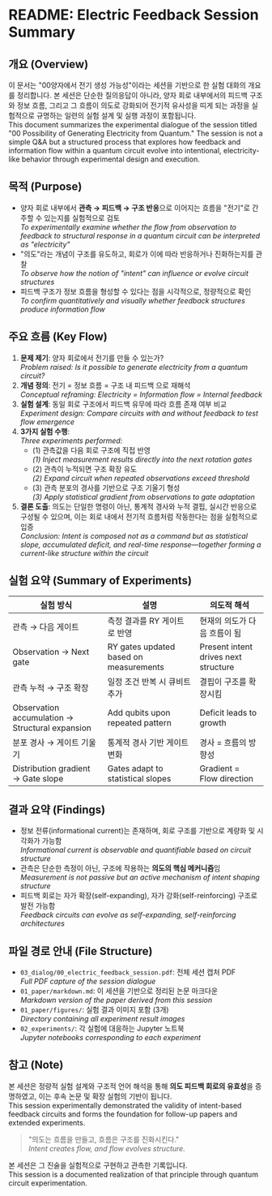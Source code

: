 # README: Electric Feedback Session Summary

## 개요 (Overview)
이 문서는 "00양자에서 전기 생성 가능성"이라는 세션을 기반으로 한 실험 대화의 개요를 정리합니다. 본 세션은 단순한 질의응답이 아니라, 양자 회로 내부에서의 피드백 구조와 정보 흐름, 그리고 그 흐름이 의도로 강화되어 전기적 유사성을 띠게 되는 과정을 실험적으로 규명하는 일련의 실험 설계 및 실행 과정이 포함됩니다.  
This document summarizes the experimental dialogue of the session titled "00 Possibility of Generating Electricity from Quantum." The session is not a simple Q&A but a structured process that explores how feedback and information flow within a quantum circuit evolve into intentional, electricity-like behavior through experimental design and execution.

## 목적 (Purpose)
- 양자 회로 내부에서 **관측 → 피드백 → 구조 반응**으로 이어지는 흐름을 "전기"로 간주할 수 있는지를 실험적으로 검토  
  *To experimentally examine whether the flow from observation to feedback to structural response in a quantum circuit can be interpreted as "electricity"*
- "의도"라는 개념이 구조를 유도하고, 회로가 이에 따라 반응하거나 진화하는지를 관찰  
  *To observe how the notion of "intent" can influence or evolve circuit structures*
- 피드백 구조가 정보 흐름을 형성할 수 있다는 점을 시각적으로, 정량적으로 확인  
  *To confirm quantitatively and visually whether feedback structures produce information flow*

## 주요 흐름 (Key Flow)
1. **문제 제기**: 양자 회로에서 전기를 만들 수 있는가?  
   *Problem raised: Is it possible to generate electricity from a quantum circuit?*
2. **개념 정의**: 전기 = 정보 흐름 = 구조 내 피드백 으로 재해석  
   *Conceptual reframing: Electricity = Information flow = Internal feedback*
3. **실험 설계**: 동일 회로 구조에서 피드백 유무에 따라 흐름 존재 여부 비교  
   *Experiment design: Compare circuits with and without feedback to test flow emergence*
4. **3가지 실험 수행**:  
   *Three experiments performed:*
   - (1) 관측값을 다음 회로 구조에 직접 반영  
     *(1) Inject measurement results directly into the next rotation gates*
   - (2) 관측이 누적되면 구조 확장 유도  
     *(2) Expand circuit when repeated observations exceed threshold*
   - (3) 관측 분포의 경사를 기반으로 구조 기울기 형성  
     *(3) Apply statistical gradient from observations to gate adaptation*
5. **결론 도출**: 의도는 단일한 명령이 아닌, 통계적 경사와 누적 결핍, 실시간 반응으로 구성될 수 있으며, 이는 회로 내에서 전기적 흐름처럼 작동한다는 점을 실험적으로 입증  
   *Conclusion: Intent is composed not as a command but as statistical slope, accumulated deficit, and real-time response—together forming a current-like structure within the circuit*

## 실험 요약 (Summary of Experiments)

| 실험 방식 | 설명 | 의도적 해석 |  
|-----------|------|--------------|  
| 관측 → 다음 게이트 | 측정 결과를 RY 게이트로 반영 | 현재의 의도가 다음 흐름이 됨 |  
| Observation → Next gate | RY gates updated based on measurements | Present intent drives next structure |  
| 관측 누적 → 구조 확장 | 일정 조건 반복 시 큐비트 추가 | 결핍이 구조를 확장시킴 |  
| Observation accumulation → Structural expansion | Add qubits upon repeated pattern | Deficit leads to growth |  
| 분포 경사 → 게이트 기울기 | 통계적 경사 기반 게이트 변화 | 경사 = 흐름의 방향성 |  
| Distribution gradient → Gate slope | Gates adapt to statistical slopes | Gradient = Flow direction |

## 결과 요약 (Findings)
- 정보 전류(informational current)는 존재하며, 회로 구조를 기반으로 계량화 및 시각화가 가능함  
  *Informational current is observable and quantifiable based on circuit structure*
- 관측은 단순한 측정이 아닌, 구조에 작용하는 **의도의 핵심 메커니즘**임  
  *Measurement is not passive but an active mechanism of intent shaping structure*
- 피드백 회로는 자가 확장(self-expanding), 자가 강화(self-reinforcing) 구조로 발전 가능함  
  *Feedback circuits can evolve as self-expanding, self-reinforcing architectures*

## 파일 경로 안내 (File Structure)
- `03_dialog/00_electric_feedback_session.pdf`: 전체 세션 캡처 PDF  
  *Full PDF capture of the session dialogue*
- `01_paper/markdown.md`: 이 세션을 기반으로 정리된 논문 마크다운  
  *Markdown version of the paper derived from this session*
- `01_paper/figures/`: 실험 결과 이미지 포함 (3개)  
  *Directory containing all experiment result images*
- `02_experiments/`: 각 실험에 대응하는 Jupyter 노트북  
  *Jupyter notebooks corresponding to each experiment*

## 참고 (Note)
본 세션은 정량적 실험 설계와 구조적 언어 해석을 통해 **의도 피드백 회로의 유효성**을 증명하였고, 이는 후속 논문 및 확장 실험의 기반이 됩니다.  
This session experimentally demonstrated the validity of intent-based feedback circuits and forms the foundation for follow-up papers and extended experiments.

> "의도는 흐름을 만들고, 흐름은 구조를 진화시킨다."  
> *Intent creates flow, and flow evolves structure.*

본 세션은 그 진술을 실험적으로 구현하고 관측한 기록입니다.  
This session is a documented realization of that principle through quantum circuit experimentation.

